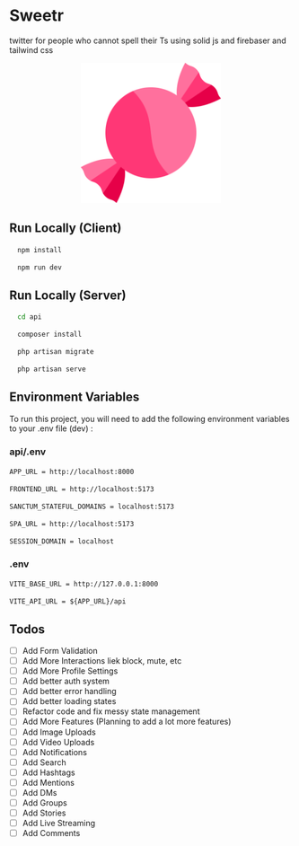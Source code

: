 # Sweetr

twitter for people who cannot spell their Ts using solid js and firebaser and tailwind css

<p align="center" width="100%">
<img src="./public/logo.svg" width="250">
</p>

## Run Locally (Client)

```bash
  npm install
```

```bash
  npm run dev
```

## Run Locally (Server)

```bash
  cd api
```

```bash
  composer install
```

```bash
  php artisan migrate
```

```bash
  php artisan serve
```

## Environment Variables

To run this project, you will need to add the following environment variables to your .env file (dev) :

### api/.env

`APP_URL = http://localhost:8000`

`FRONTEND_URL = http://localhost:5173`

`SANCTUM_STATEFUL_DOMAINS = localhost:5173`

`SPA_URL = http://localhost:5173`

`SESSION_DOMAIN = localhost`

### .env

`VITE_BASE_URL = http://127.0.0.1:8000`

`VITE_API_URL = ${APP_URL}/api`


## Todos

- [ ] Add Form Validation
- [ ] Add More Interactions liek block, mute, etc
- [ ] Add More Profile Settings
- [ ] Add better auth system
- [ ] Add better error handling
- [ ] Add better loading states
- [ ] Refactor code and fix messy state management
- [ ] Add More Features (Planning to add a lot more features)
- [ ] Add Image Uploads
- [ ] Add Video Uploads
- [ ] Add Notifications
- [ ] Add Search
- [ ] Add Hashtags
- [ ] Add Mentions
- [ ] Add DMs
- [ ] Add Groups
- [ ] Add Stories
- [ ] Add Live Streaming
- [ ] Add Comments
